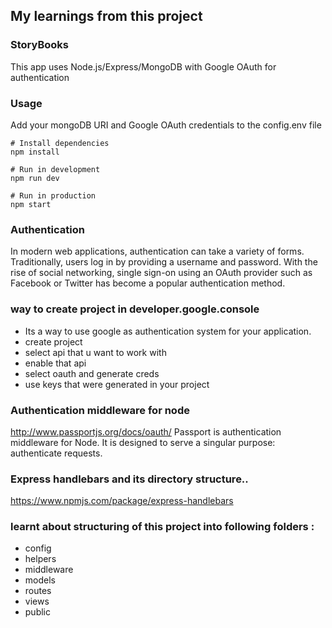 ## My learnings from this project

### StoryBooks

This app uses Node.js/Express/MongoDB with Google OAuth for authentication

### Usage

Add your mongoDB URI and Google OAuth credentials to the config.env file

```
# Install dependencies
npm install

# Run in development
npm run dev

# Run in production
npm start
```
### Authentication

In modern web applications, authentication can take a variety of forms. 
Traditionally, users log in by providing a username and password. With 
the rise of social networking, single sign-on using an OAuth provider 
such as Facebook or Twitter has become a popular authentication method.


### way to create project in developer.google.console 

* Its a way to use google as authentication system for your application.
* create project
* select api that u want to work with
* enable that api
* select oauth and generate creds
* use keys that were generated in your project

### Authentication middleware for node

http://www.passportjs.org/docs/oauth/
Passport is authentication middleware for Node. It is designed to serve a singular purpose: authenticate requests.

### Express handlebars and its directory structure..

https://www.npmjs.com/package/express-handlebars

### learnt about structuring of this project into following folders :

* config
* helpers
* middleware
* models
* routes
* views
* public 

